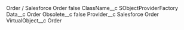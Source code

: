 <?xml version="1.0" encoding="UTF-8"?>
<CustomMetadata xmlns="http://soap.sforce.com/2006/04/metadata" xmlns:xsi="http://www.w3.org/2001/XMLSchema-instance" xmlns:xsd="http://www.w3.org/2001/XMLSchema">
    <label>Order / Salesforce Order</label>
    <protected>false</protected>
    <values>
        <field>ClassName__c</field>
        <value xsi:type="xsd:string">SObjectProviderFactory</value>
    </values>
    <values>
        <field>Data__c</field>
        <value xsi:type="xsd:string">Order</value>
    </values>
    <values>
        <field>Obsolete__c</field>
        <value xsi:type="xsd:boolean">false</value>
    </values>
    <values>
        <field>Provider__c</field>
        <value xsi:type="xsd:string">Salesforce Order</value>
    </values>
    <values>
        <field>VirtualObject__c</field>
        <value xsi:type="xsd:string">Order</value>
    </values>
</CustomMetadata>
